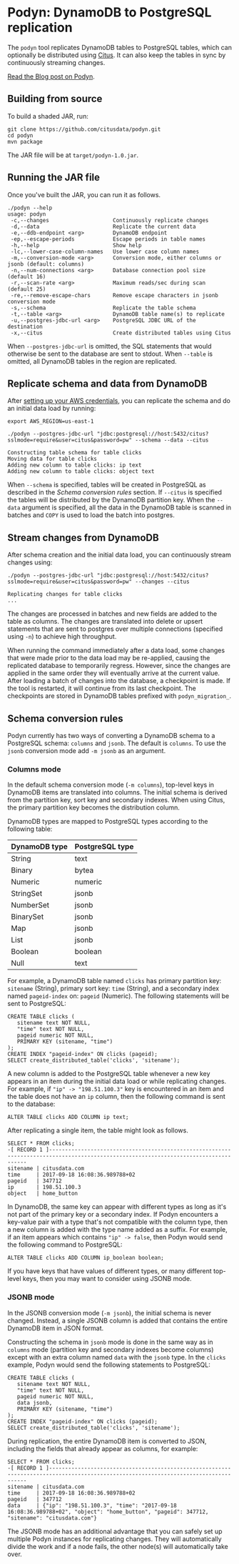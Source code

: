 # Podyn: DynamoDB to PostgreSQL replication

The `podyn` tool replicates DynamoDB tables to PostgreSQL tables, which can optionally be distributed using [Citus](https://www.citusdata.com/product). It can also keep the tables in sync by continuously streaming changes.

[Read the Blog post on Podyn](https://www.citusdata.com/blog/2017/09/22/dynamodb-to-postgres-replication/).

## Building from source

To build a shaded JAR, run:

```
git clone https://github.com/citusdata/podyn.git
cd podyn
mvn package
```

The JAR file will be at `target/podyn-1.0.jar`.

## Running the JAR file

Once you've built the JAR, you can run it as follows.

```
./podyn --help
usage: podyn
 -c,--changes                    Continuously replicate changes
 -d,--data                       Replicate the current data
 -e,--ddb-endpoint <arg>         DynamoDB endpoint
 -ep,--escape-periods            Escape periods in table names
 -h,--help                       Show help
 -lc,--lower-case-column-names   Use lower case column names
 -m,--conversion-mode <arg>      Conversion mode, either columns or jsonb (default: columns)
 -n,--num-connections <arg>      Database connection pool size (default 16)
 -r,--scan-rate <arg>            Maximum reads/sec during scan (default 25)
 -re,--remove-escape-chars       Remove escape characters in jsonb conversion mode
 -s,--schema                     Replicate the table schema
 -t,--table <arg>                DynamoDB table name(s) to replicate
 -u,--postgres-jdbc-url <arg>    PostgreSQL JDBC URL of the destination
 -x,--citus                      Create distributed tables using Citus
```

When `--postgres-jdbc-url` is omitted, the SQL statements that would otherwise be sent to the database are sent to stdout. When `--table` is omitted, all DynamoDB tables in the region are replicated.

## Replicate schema and data from DynamoDB

After [setting up your AWS credentials](http://docs.aws.amazon.com/sdk-for-java/v1/developer-guide/credentials.html#credentials-default), you can replicate the schema and do an initial data load by running:

```
export AWS_REGION=us-east-1

./podyn --postgres-jdbc-url "jdbc:postgresql://host:5432/citus?sslmode=require&user=citus&password=pw" --schema --data --citus

Constructing table schema for table clicks
Moving data for table clicks
Adding new column to table clicks: ip text
Adding new column to table clicks: object text
```

When `--schema` is specified, tables will be created in PostgreSQL as described in the *Schema conversion rules* section. If `--citus` is specified the tables will be distributed by the DynamoDB partition key. When the `--data` argument is specified, all the data in the DynamoDB table is scanned in batches and `COPY` is used to load the batch into postgres.

## Stream changes from DynamoDB

After schema creation and the initial data load, you can continuously stream changes using:

```
./podyn --postgres-jdbc-url "jdbc:postgresql://host:5432/citus?sslmode=require&user=citus&password=pw" --changes --citus

Replicating changes for table clicks
...
```

The changes are processed in batches and new fields are added to the table as columns. The changes are translated into delete  or upsert statements that are sent to postgres over multiple connections (specified using `-n`) to achieve high throughput.

When running the command immediately after a data load, some changes that were made prior to the data load may be re-applied, causing the replicated database to temporarily regress. However, since the changes are applied in the same order they will eventually arrive at the current value. After loading a batch of changes into the database, a checkpoint is made. If the tool is restarted, it will continue from its last checkpoint. The checkpoints are stored in DynamoDB tables prefixed with `podyn_migration_`. 

## Schema conversion rules

Podyn currently has two ways of converting a DynamoDB schema to a PostgreSQL schema: `columns` and `jsonb`. The default is `columns`. To use the `jsonb` conversion mode add `-m jsonb` as an argument.

### Columns mode

In the default schema conversion mode (`-m columns`), top-level keys in DynamoDB items are translated into columns. The initial schema is derived from the partition key, sort key and secondary indexes. When using Citus, the primary partition key becomes the distribution column.

DynamoDB types are mapped to PostgreSQL types according to the following table:

| DynamoDB type | PostgreSQL type |
| ------------- | --------------- |
| String        | text            |
| Binary        | bytea           |
| Numeric       | numeric         |
| StringSet     | jsonb           |
| NumberSet     | jsonb           |
| BinarySet     | jsonb           |
| Map           | jsonb           |
| List          | jsonb           |
| Boolean       | boolean         |
| Null          | text            |

For example, a DynamoDB table named `clicks` has primary partition key: `sitename` (String), primary sort key: `time` (String), and a secondary index named `pageid-index` on: `pageid` (Numeric). The following statements will be sent to PostgreSQL:

```
CREATE TABLE clicks (
   sitename text NOT NULL,
   "time" text NOT NULL,
   pageid numeric NOT NULL,
   PRIMARY KEY (sitename, "time")
);
CREATE INDEX "pageid-index" ON clicks (pageid);
SELECT create_distributed_table('clicks', 'sitename');
```

A new column is added to the PostgreSQL table whenever a new key appears in an item during the initial data load or while replicating changes. For example, if `"ip" -> "198.51.100.3"` key is encountered in an item and the table does not have an `ip` column, then the following command is sent to the database:

```
ALTER TABLE clicks ADD COLUMN ip text;
```

After replicating a single item, the table might look as follows.

```
SELECT * FROM clicks;
-[ RECORD 1 ]-------------------------------------------------------------------------------------------------------------------------------------
sitename | citusdata.com
time     | 2017-09-18 16:08:36.989788+02
pageid   | 347712
ip       | 198.51.100.3
object   | home_button
```

In DynamoDB, the same key can appear with different types as long as it's not part of the primary key or a secondary index. If Podyn encounters a key-value pair with a type that's not compatible with the column type, then a new column is added with the type name added as a suffix. For example, if an item appears which contains `"ip" -> false`, then Podyn would send the following command to PostgreSQL:

```
ALTER TABLE clicks ADD COLUMN ip_boolean boolean;
```

If you have keys that have values of different types, or many different top-level keys, then you may want to consider using JSONB mode.

### JSONB mode

In the JSONB conversion mode (`-m jsonb`), the initial schema is never changed. Instead, a single JSONB column is added that  contains the entire DynamoDB item in JSON format.

Constructing the schema in `jsonb` mode is done in the same way as in `columns` mode (partition key and secondary indexes become columns) except with an extra column named `data` with the `jsonb` type. In the `clicks` example, Podyn would send the following statements to PostgreSQL:

```
CREATE TABLE clicks (
   sitename text NOT NULL,
   "time" text NOT NULL,
   pageid numeric NOT NULL,
   data jsonb,
   PRIMARY KEY (sitename, "time")
);
CREATE INDEX "pageid-index" ON clicks (pageid);
SELECT create_distributed_table('clicks', 'sitename');
```

During replication, the entire DynamoDB item is converted to JSON, including the fields that already appear as columns, for example:

```
SELECT * FROM clicks;
-[ RECORD 1 ]-------------------------------------------------------------------------------------------------------------------------------------
sitename | citusdata.com
time     | 2017-09-18 16:08:36.989788+02
pageid   | 347712
data     | {"ip": "198.51.100.3", "time": "2017-09-18 16:08:36.989788+02", "object": "home_button", "pageid": 347712, "sitename": "citusdata.com"}
```

The JSONB mode has an additional advantage that you can safely set up multiple Podyn instances for replicating changes. They will automatically divide the work and if a node fails, the other node(s) will automatically take over.
